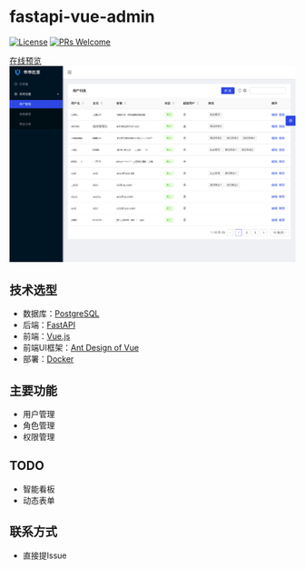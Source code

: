 # fastapi-vue-admin

[![License](https://img.shields.io/npm/l/package.json.svg?style=flat)](https://github.com/vueComponent/ant-design-vue-pro/blob/master/LICENSE)
[![PRs Welcome](https://img.shields.io/badge/PRs-welcome-brightgreen.svg?style=flat-square)](https://github.com/l2m2/fastapi-vue-admin)


[在线预览]()
![](misc/demo.png)

## 技术选型

- 数据库：[PostgreSQL](https://www.postgresql.org/) 
- 后端：[FastAPI](https://fastapi.tiangolo.com/zh/)
- 前端：[Vue.js](https://cn.vuejs.org/)
- 前端UI框架：[Ant Design of Vue](https://antdv.com/docs/vue/introduce-cn/)
- 部署：[Docker](https://www.docker.com/)
## 主要功能
- 用户管理
- 角色管理
- 权限管理

## TODO
- 智能看板
- 动态表单

## 联系方式

- 直接提Issue